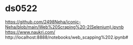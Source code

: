 # ds0522

https://github.com/2498Neha/iconic-Neha/blob/main/Web%20Scraping%20-2(Selenium).ipynb
 https://www.naukri.com/
http://localhost:8888/notebooks/web_scapping%202.ipynb#
